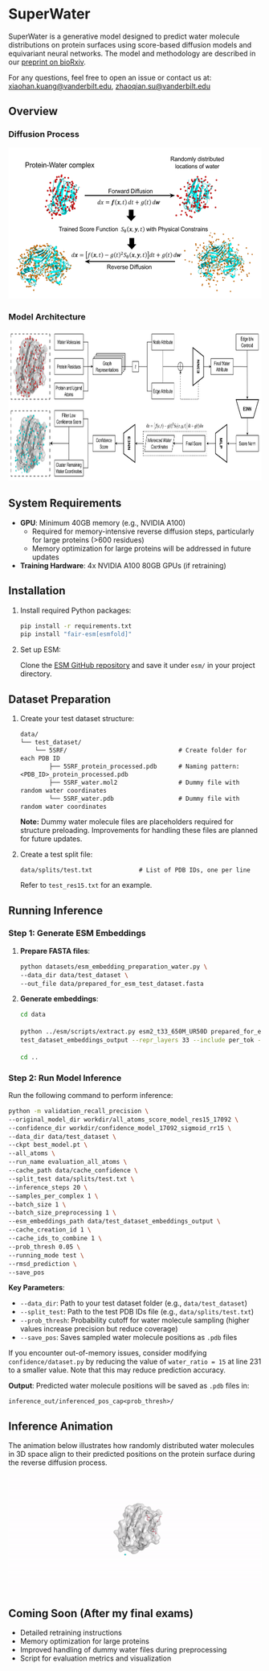 # SuperWater

SuperWater is a generative model designed to predict water molecule distributions on protein surfaces using score-based diffusion models and equivariant neural networks. The model and methodology are described in our [preprint on bioRxiv](https://www.biorxiv.org/content/10.1101/2024.11.18.624208v1).

For any questions, feel free to open an issue or contact us at: xiaohan.kuang@vanderbilt.edu, zhaoqian.su@vanderbilt.edu

## Overview

### Diffusion Process
<img src="./images/model_arch/diffusion_process.png" height="300"/>

### Model Architecture
<img src="./images/model_arch/superwater_model_arch.png" height="300"/>

## System Requirements

- **GPU**: Minimum 40GB memory (e.g., NVIDIA A100)
  - Required for memory-intensive reverse diffusion steps, particularly for large proteins (>600 residues)
  - Memory optimization for large proteins will be addressed in future updates
- **Training Hardware**: 4x NVIDIA A100 80GB GPUs (if retraining)

## Installation

1. Install required Python packages:
    ```bash
    pip install -r requirements.txt
    pip install "fair-esm[esmfold]"
    ```

2. Set up ESM:
    
   Clone the [ESM GitHub repository](https://github.com/facebookresearch/esm) and save it under `esm/` in your project directory.

## Dataset Preparation
1. Create your test dataset structure:
    ```
    data/
    └── test_dataset/
        └── 5SRF/                               # Create folder for each PDB ID
            ├── 5SRF_protein_processed.pdb      # Naming pattern: <PDB_ID>_protein_processed.pdb
            ├── 5SRF_water.mol2                 # Dummy file with random water coordinates
            └── 5SRF_water.pdb                  # Dummy file with random water coordinates
    ```

    **Note:** Dummy water molecule files are placeholders required for structure preloading. Improvements for handling these files are planned for future updates.

2. Create a test split file:
    ```
    data/splits/test.txt             # List of PDB IDs, one per line
    ```
    Refer to `test_res15.txt` for an example.


## Running Inference

### Step 1: Generate ESM Embeddings

1. **Prepare FASTA files**:
    ```bash
    python datasets/esm_embedding_preparation_water.py \
    --data_dir data/test_dataset \
    --out_file data/prepared_for_esm_test_dataset.fasta
    ```

2. **Generate embeddings**:
    ```bash
    cd data

    python ../esm/scripts/extract.py esm2_t33_650M_UR50D prepared_for_esm_test_dataset.fasta \
    test_dataset_embeddings_output --repr_layers 33 --include per_tok --truncation_seq_length 4096

    cd ..
    ```

### Step 2: Run Model Inference

Run the following command to perform inference:

```bash
python -m validation_recall_precision \
--original_model_dir workdir/all_atoms_score_model_res15_17092 \
--confidence_dir workdir/confidence_model_17092_sigmoid_rr15 \
--data_dir data/test_dataset \
--ckpt best_model.pt \
--all_atoms \
--run_name evaluation_all_atoms \
--cache_path data/cache_confidence \
--split_test data/splits/test.txt \
--inference_steps 20 \
--samples_per_complex 1 \
--batch_size 1 \
--batch_size_preprocessing 1 \
--esm_embeddings_path data/test_dataset_embeddings_output \
--cache_creation_id 1 \
--cache_ids_to_combine 1 \
--prob_thresh 0.05 \
--running_mode test \
--rmsd_prediction \
--save_pos
```

**Key Parameters**:
- `--data_dir`: Path to your test dataset folder (e.g., `data/test_dataset`)
- `--split_test`: Path to the test PDB IDs file (e.g., `data/splits/test.txt`)
- `--prob_thresh`: Probability cutoff for water molecule sampling (higher values increase precision but reduce coverage)
- `--save_pos`: Saves sampled water molecule positions as `.pdb` files

If you encounter out-of-memory issues, consider modifying `confidence/dataset.py` by reducing the value of `water_ratio = 15` at line 231 to a smaller value. Note that this may reduce prediction accuracy.

**Output**:
Predicted water molecule positions will be saved as `.pdb` files in:
```
inference_out/inferenced_pos_cap<prob_thresh>/
```

## Inference Animation

The animation below illustrates how randomly distributed water molecules in 3D space align to their predicted positions on the protein surface during the reverse diffusion process.

![Inference Animation](./images/inference_out/4YL4.gif)

## Coming Soon (After my final exams)
- Detailed retraining instructions
- Memory optimization for large proteins
- Improved handling of dummy water files during preprocessing
- Script for evaluation metrics and visualization